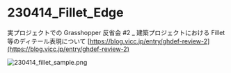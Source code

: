# 230414_Fillet_Edge  

実プロジェクトでの Grasshopper 反省会 #2 _ 建築プロジェクトにおける Fillet等のディテール表現について
[https://blog.vicc.jp/entry/ghdef-review-2](https://blog.vicc.jp/entry/ghdef-review-2)  


![230414_fillet_sample.png](fillet_sample_model.3dm)  
